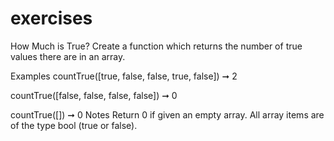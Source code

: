 # exercises

How Much is True?
Create a function which returns the number of true values there are in an array.

Examples
countTrue([true, false, false, true, false]) ➞ 2

countTrue([false, false, false, false]) ➞ 0

countTrue([]) ➞ 0
Notes
Return 0 if given an empty array.
All array items are of the type bool (true or false).
